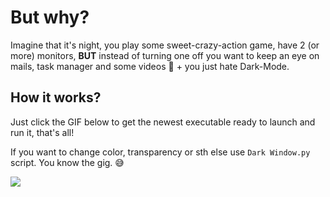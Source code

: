 # But why?

Imagine that it's night, you play some sweet-crazy-action game, have 2 (or more) monitors, **BUT** instead of turning one off you want to keep an eye on mails, task manager and some videos :crab: + you just hate Dark-Mode. 

## How it works?

Just click the GIF below to get the newest executable ready to launch and run it, that's all! 

If you want to change color, transparency or sth else use `Dark Window.py` script. You know the gig. :sweat_smile:

[![](https://github.com/nukeknurs/Dark-Window/blob/master/screenshoots/Crabs_LQ.gif)](https://github.com/nukeknurs/Dark-Window/releases)
